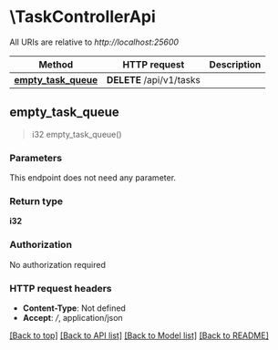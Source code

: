 # \TaskControllerApi

All URIs are relative to *http://localhost:25600*

Method | HTTP request | Description
------------- | ------------- | -------------
[**empty_task_queue**](TaskControllerApi.md#empty_task_queue) | **DELETE** /api/v1/tasks | 



## empty_task_queue

> i32 empty_task_queue()


### Parameters

This endpoint does not need any parameter.

### Return type

**i32**

### Authorization

No authorization required

### HTTP request headers

- **Content-Type**: Not defined
- **Accept**: */*, application/json

[[Back to top]](#) [[Back to API list]](../README.md#documentation-for-api-endpoints) [[Back to Model list]](../README.md#documentation-for-models) [[Back to README]](../README.md)

